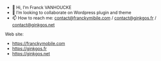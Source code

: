 - 👋 Hi, I’m Franck VANHOUCKE
- 💞️ I’m looking to collaborate on Wordpress plugin and theme
- 📫 How to reach me:
contact@franckymibile.com / contact@ginkgos.fr / contact@ginkgos.net

Web site:
 * https://franckymobile.com
 * https://ginkgos.fr
 * https://ginkgos.net

<!---
thanatos-vf-2000/thanatos-vf-2000 is a ✨ special ✨ repository because its `README.md` (this file) appears on your GitHub profile.
You can click the Preview link to take a look at your changes.
--->
